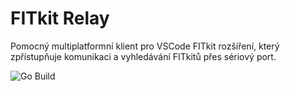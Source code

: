 # FITkit Relay
Pomocný multiplatformní klient pro VSCode FITkit rozšíření, který zpřístupňuje komunikaci a vyhledávání FITkitů přes sériový port.

![Go Build](https://github.com/janch32/fitkit-serial/workflows/Go%20Build/badge.svg)
